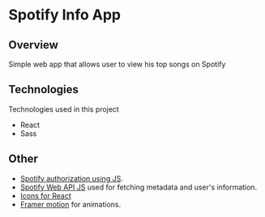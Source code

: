 # Spotify Info App

## Overview
Simple web app that allows user to view his top songs on Spotify

## Technologies
Technologies used in this project  
- React
- Sass

## Other
- [Spotify authorization using JS](https://javascript.plainenglish.io/how-to-include-spotify-authorization-in-your-react-app-577b63138fd7).  
- [Spotify Web API JS](https://github.com/JMPerez/spotify-web-api-js) used for fetching metadata and user's information.
- [Icons for React](https://github.com/react-icons/react-icons)
- [Framer motion](https://www.framer.com/motion/) for animations.
